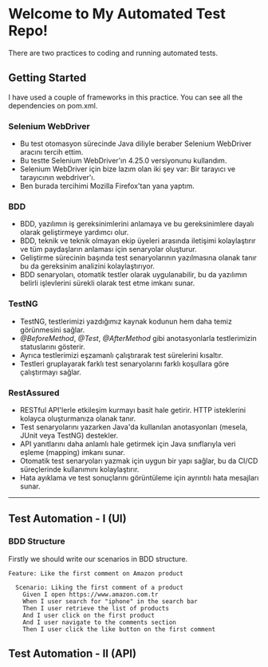 # Welcome to My Automated Test Repo!
There are two practices to coding and running automated tests. 

## Getting Started
I have used a couple of frameworks in this practice. You can see all the dependencies on pom.xml.

### Selenium WebDriver
- Bu test otomasyon sürecinde Java diliyle beraber Selenium WebDriver aracını tercih ettim.
- Bu testte Selenium WebDriver'ın 4.25.0 versiyonunu kullandım.
- Selenium WebDriver için bize lazım olan iki şey var: Bir tarayıcı ve tarayıcının webdriver'ı.
- Ben burada tercihimi Mozilla Firefox'tan yana yaptım.

### BDD
- BDD, yazılımın iş gereksinimlerini anlamaya ve bu gereksinimlere dayalı olarak geliştirmeye yardımcı olur.
- BDD, teknik ve teknik olmayan ekip üyeleri arasında iletişimi kolaylaştırır ve tüm paydaşların anlaması için senaryolar oluşturur.
- Geliştirme sürecinin başında test senaryolarının yazılmasına olanak tanır bu da gereksinim analizini kolaylaştırıyor.
- BDD senaryoları, otomatik testler olarak uygulanabilir, bu da yazılımın belirli işlevlerini sürekli olarak test etme imkanı sunar.

### TestNG
- TestNG, testlerimizi yazdığımız kaynak kodunun hem daha temiz görünmesini sağlar.
- _@BeforeMethod_, _@Test_, _@AfterMethod_ gibi anotasyonlarla testlerimizin statuslarını gösterir.
- Ayrıca testlerimizi eşzamanlı çalıştırarak test sürelerini kısaltır.
- Testleri gruplayarak farklı test senaryolarını farklı koşullara göre çalıştırmayı sağlar.

### RestAssured
- RESTful API'lerle etkileşim kurmayı basit hale getirir. HTTP isteklerini kolayca oluşturmanıza olanak tanır.
- Test senaryolarını yazarken Java'da kullanılan anotasyonları (mesela, JUnit veya TestNG) destekler.
- API yanıtlarını daha anlamlı hale getirmek için Java sınıflarıyla veri eşleme (mapping) imkanı sunar.
- Otomatik test senaryoları yazmak için uygun bir yapı sağlar, bu da CI/CD süreçlerinde kullanımını kolaylaştırır.
- Hata ayıklama ve test sonuçlarını görüntüleme için ayrıntılı hata mesajları sunar.

<hr>

## Test Automation - I (UI)

### BDD Structure
Firstly we should write our scenarios in BDD structure.
```cucumber
Feature: Like the first comment on Amazon product

  Scenario: Liking the first comment of a product
    Given I open https://www.amazon.com.tr
    When I user search for "iphone" in the search bar
    Then I user retrieve the list of products
    And I user click on the first product
    And I user navigate to the comments section
    Then I user click the like button on the first comment
```

## Test Automation - II (API)

